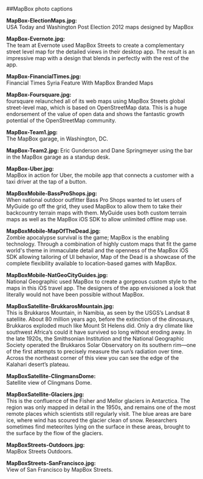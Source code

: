 ##MapBox photo captions

**MapBox-ElectionMaps.jpg:**  
USA Today and Washington Post Election 2012 maps designed by MapBox

**MapBox-Evernote.jpg:**  
The team at Evernote used MapBox Streets to create a complementary street level map for the detailed views in their desktop app. The result is an impressive map with a design that blends in perfectly with the rest of the app.

**MapBox-FinancialTimes.jpg:**  
Financial Times Syria Feature With MapBox Branded Maps 

**MapBox-Foursquare.jpg:**  
foursquare relaunched all of its web maps using MapBox Streets global street-level map, which is based on OpenStreetMap data. This is a huge endorsement of the value of open data and shows the fantastic growth potential of the OpenStreetMap community.
 
**MapBox-Team1.jpg:**  
The MapBox garage, in Washington, DC.

**MapBox-Team2.jpg:** 
Eric Gunderson and Dane Springmeyer using the bar in the MapBox garage as a standup desk.

**MapBox-Uber.jpg:**  
MapBox in action for Uber, the mobile app that connects a customer with a taxi driver at the tap of a button.
 
**MapBoxMobile-BassProShops.jpg:**   
When national outdoor outfitter Bass Pro Shops wanted to let users of MyGuide go off the grid, they used MapBox to allow them to take their backcountry terrain maps with them. MyGuide uses both custom terrain maps as well as the MapBox iOS SDK to allow unlimited offline map use.  

**MapBoxMobile-MapOfTheDead.jpg:**   
Zombie apocalypse survival is the game; MapBox is the enabling technology. Through a combination of highly custom maps that fit the game world's theme in immaculate detail and the openness of the MapBox iOS SDK allowing tailoring of UI behavior, Map of the Dead is a showcase of the complete flexibility available to location-based games with MapBox. 
 
**MapBoxMobile-NatGeoCityGuides.jpg:**   
National Geographic used MapBox to create a gorgeous custom style to the maps in this iOS travel app. The designers of the app envisioned a look that literally would not have been possible without MapBox. 

**MapBoxSatellite-BrukkarosMountain.jpg:**   
This is Brukkaros Mountain, in Namibia, as seen by the USGS’s Landsat 8 satellite. About 80 million years ago, before the extinction of the dinosaurs, Brukkaros exploded much like Mount St Helens did. Only a dry climate like southwest Africa’s could it have survived so long without eroding away. In the late 1920s, the Smithsonian Institution and the National Geographic Society operated the Brukkaros Solar Observatory on its southern rim—one of the first attempts to precisely measure the sun’s radiation over time. Across the northeast corner of this view you can see the edge of the Kalahari desert’s plateau.
 
**MapBoxSatellite-ClingmansDome:**   
Satellite view of Clingmans Dome.

**MapBoxSatellite-Glaciers.jpg:**  
This is the confluence of the Fisher and Mellor glaciers in Antarctica. The region was only mapped in detail in the 1950s, and remains one of the most remote places which scientists still regularly visit. The blue areas are bare ice, where wind has scoured the glacier clean of snow. Researchers sometimes find meteorites lying on the surface in these areas, brought to the surface by the flow of the glaciers.

**MapBoxStreets-Outdoors.jpg:**   
MapBox Streets Outdoors.

**MapBoxStreets-SanFrancisco.jpg:**   
View of San Francisco by MapBox Streets.
